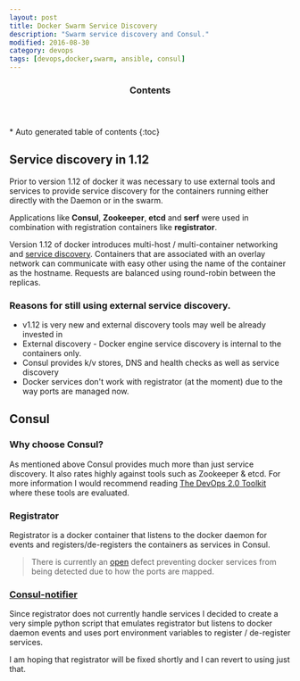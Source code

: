 ```yaml
---
layout: post
title: Docker Swarm Service Discovery
description: "Swarm service discovery and Consul."
modified: 2016-08-30
category: devops
tags: [devops,docker,swarm, ansible, consul]
---
```


<section>
  <header>
    <h3>Contents</h3>
  </header>
<div id="drawer" markdown="1">
*  Auto generated table of contents
{:toc}
</div>
</section><!-- /#table-of-contents -->


## Service discovery in 1.12

Prior to version 1.12 of docker it was necessary to use external tools and services to provide service discovery for the containers running either directly with the Daemon or in the swarm.

Applications like **Consul**, **Zookeeper**, **etcd** and **serf** were used in combination with registration containers like **registrator**.

Version 1.12 of docker introduces multi-host / multi-container networking and [service discovery](https://blog.docker.com/2016/06/docker-1-12-built-in-orchestration/). Containers that are associated with an overlay network can communicate with easy other using the name of the container as the hostname. Requests are balanced using round-robin between the replicas.

### Reasons for still using external service discovery.

- v1.12 is very new and external discovery tools may well be already invested in
- External discovery - Docker engine service discovery is internal to the containers only.
- Consul provides k/v stores, DNS and health checks as well as service discovery
- Docker services don't work with registrator (at the moment) due to the way ports are managed now.


## Consul

### Why choose Consul?

As mentioned above Consul provides much more than just service discovery. It also rates highly against tools such as Zookeeper & etcd. For more information I would recommend reading [The DevOps 2.0 Toolkit](https://leanpub.com/the-devops-2-toolkit) where these tools are evaluated.

### Registrator

Registrator is a docker container that listens to the docker daemon for events and registers/de-registers the containers as services in Consul.

> There is currently an [open](https://github.com/gliderlabs/registrator/issues/443) defect preventing docker services from being detected due to how the ports are mapped.


### [Consul-notifier](https://github.com/jamesdmorgan/vagrant-ansible-docker-swarm/tree/master/consul-notifier)

Since registrator does not currently handle services I decided to create a very simple python script that emulates registrator but listens to docker daemon events and uses port environment variables to register / de-register services.

I am hoping that registrator will be fixed shortly and I can revert to using just that.



